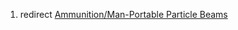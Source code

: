1.  redirect [Ammunition/Man-Portable Particle
    Beams](Ammunition/Man-Portable_Particle_Beams "wikilink")